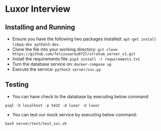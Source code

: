 # Luxor Interview

## Installing and Running

* Ensure you have the following two packages installed: `apt-get install libpq-dev python3-dev`.
* Clone the file into your working directory: `git clone https://github.com/felixsuarez0727/stratum_server_v1.git`
* Install the requirements file: `pip3 install -r requirements.txt`
* Turn the database service on: `docker-compose up`
* Execute the service: `python3 server/svc.py`

## Testing

* You can have check to the database by executing below command:

`psql -h localhost -p 5432 -d luxor -U luxor`

* You can test our mock service by executing below command:

`bash server/test/test_svc.sh`

